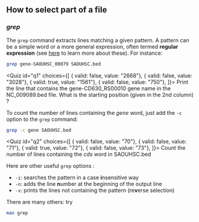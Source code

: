 <script>
import Quiz from "components/Quiz.svelte";
</script>

## How to select part of a file

### *grep*

The `grep` command extracts lines matching a given pattern. 
A pattern can be a simple word or a more general expression, often termed **regular expression** (see [here](https://librarycarpentry.org/lc-data-intro/01-regular-expressions/) to learn more about these). 
For instance:

```bash
grep gene-SAOUHSC_00079 SAOUHSC.bed
```
<Quiz id="q1" choices={[
  { valid: false, value: "2668"},
  { valid: false, value: "3028"},
  { valid: true, value: "1561"},
  { valid: false, value: "750"},
]}>
	<span slot="prompt">
		Print the line that contains the gene-CD630_RS00010 gene name in the NC_009089.bed file. What is the starting position (given in the 2nd column) ?
	</span>
</Quiz>

To count the number of lines containing the _gene_ word, just add the `-c` option to the `grep` command:

```bash
grep -c gene SAOUHSC.bed
```

<Quiz id="q2" choices={[
  { valid: false, value: "70"},
  { valid: false, value: "71"},
  { valid: true, value: "72"},
  { valid: false, value: "73"},
]}>
	<span slot="prompt">
		Count the number of lines containing the <i>cds</i> word in SAOUHSC.bed
	</span>
</Quiz>



Here are other useful `grep` options :
- `-i`: searches the pattern in a case **i**nsensitive way
- `-n`: adds the line **n**umber at the beginning of the output line
- `-v`: prints the lines not containing the pattern (re**v**erse selection)

There are many others: try 
```bash
man grep
```

